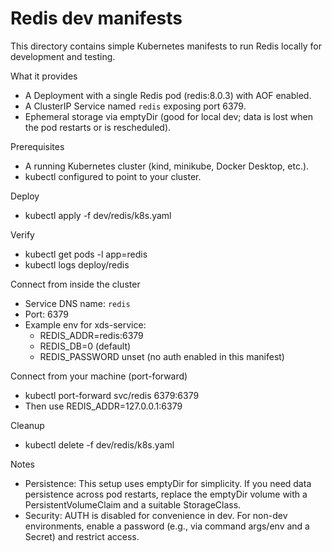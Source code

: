 # Redis dev manifests

This directory contains simple Kubernetes manifests to run Redis locally for development and testing.

What it provides
- A Deployment with a single Redis pod (redis:8.0.3) with AOF enabled.
- A ClusterIP Service named `redis` exposing port 6379.
- Ephemeral storage via emptyDir (good for local dev; data is lost when the pod restarts or is rescheduled).

Prerequisites
- A running Kubernetes cluster (kind, minikube, Docker Desktop, etc.).
- kubectl configured to point to your cluster.

Deploy
- kubectl apply -f dev/redis/k8s.yaml

Verify
- kubectl get pods -l app=redis
- kubectl logs deploy/redis

Connect from inside the cluster
- Service DNS name: `redis`
- Port: 6379
- Example env for xds-service:
  - REDIS_ADDR=redis:6379
  - REDIS_DB=0 (default)
  - REDIS_PASSWORD unset (no auth enabled in this manifest)

Connect from your machine (port-forward)
- kubectl port-forward svc/redis 6379:6379
- Then use REDIS_ADDR=127.0.0.1:6379

Cleanup
- kubectl delete -f dev/redis/k8s.yaml

Notes
- Persistence: This setup uses emptyDir for simplicity. If you need data persistence across pod restarts, replace the emptyDir volume with a PersistentVolumeClaim and a suitable StorageClass.
- Security: AUTH is disabled for convenience in dev. For non-dev environments, enable a password (e.g., via command args/env and a Secret) and restrict access.
